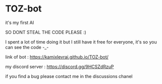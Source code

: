 # TOZ-bot
it's my first AI

SO DONT STEAL THE CODE PLEASE :)

I spent a lot of time doing it but I still have it free for everyone, it's so you can see the code -_-

link of bot : https://kamixlevrai.github.io/TOZ-bot/

my discord server : https://discord.gg/9HCSZdRzuP

if you find a bug please contact me in the discussions chanel
